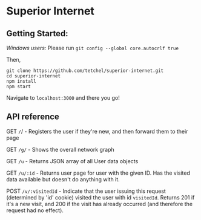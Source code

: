 # Superior Internet

## Getting Started:

*Windows users:* Please run `git config --global core.autocrlf true`

Then, 
```
git clone https://github.com/tetchel/superior-internet.git
cd superior-internet
npm install
npm start
```

Navigate to `localhost:3000` and there you go!

## API reference
GET `/`/ - Registers the user if they're new, and then forward them to their page

GET `/g/` - Shows the overall network graph

GET `/u` - Returns JSON array of all User data objects

GET `/u/:id` - Returns user page for user with the given ID. Has the visited data available but doesn't do anything with it.

POST `/v/:visitedId` - Indicate that the user issuing this request (determined by 'id' cookie) visited the user with id `visitedId`. Returns 201 if it's a new visit, and 200 if the visit has already occurred (and therefore the request had no effect).


